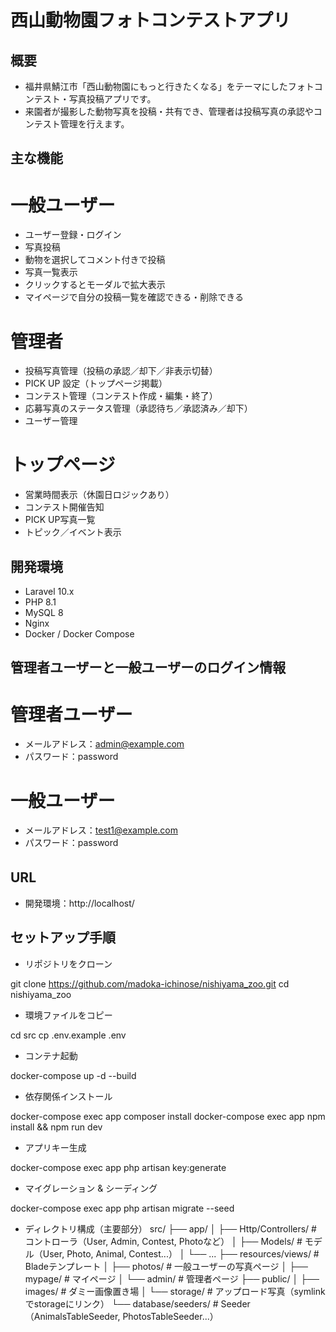 # 西山動物園フォトコンテストアプリ

## 概要

- 福井県鯖江市「西山動物園にもっと行きたくなる」をテーマにしたフォトコンテスト・写真投稿アプリです。
- 来園者が撮影した動物写真を投稿・共有でき、管理者は投稿写真の承認やコンテスト管理を行えます。

## 主な機能

# 一般ユーザー

- ユーザー登録・ログイン
- 写真投稿
- 動物を選択してコメント付きで投稿
- 写真一覧表示
- クリックするとモーダルで拡大表示
- マイページで自分の投稿一覧を確認できる・削除できる

# 管理者

- 投稿写真管理（投稿の承認／却下／非表示切替）
- PICK UP 設定（トップページ掲載）
- コンテスト管理（コンテスト作成・編集・終了）
- 応募写真のステータス管理（承認待ち／承認済み／却下）
- ユーザー管理

# トップページ

- 営業時間表示（休園日ロジックあり）
- コンテスト開催告知
- PICK UP写真一覧
- トピック／イベント表示

## 開発環境

- Laravel 10.x
- PHP 8.1
- MySQL 8
- Nginx
- Docker / Docker Compose

## 管理者ユーザーと一般ユーザーのログイン情報

# 管理者ユーザー

- メールアドレス：admin@example.com
- パスワード：password

# 一般ユーザー

- メールアドレス：test1@example.com
- パスワード：password

## URL　　

- 開発環境：http://localhost/

## セットアップ手順

- リポジトリをクローン

git clone https://github.com/madoka-ichinose/nishiyama_zoo.git
cd nishiyama_zoo

- 環境ファイルをコピー

cd src
cp .env.example .env

- コンテナ起動

docker-compose up -d --build

- 依存関係インストール

docker-compose exec app composer install
docker-compose exec app npm install && npm run dev

- アプリキー生成

docker-compose exec app php artisan key:generate

- マイグレーション & シーディング

docker-compose exec app php artisan migrate --seed

- ディレクトリ構成（主要部分）
src/
├── app/
│   ├── Http/Controllers/   # コントローラ（User, Admin, Contest, Photoなど）
│   ├── Models/             # モデル（User, Photo, Animal, Contest...）
│   └── ...
├── resources/views/        # Bladeテンプレート
│   ├── photos/             # 一般ユーザーの写真ページ
│   ├── mypage/             # マイページ
│   └── admin/              # 管理者ページ
├── public/
│   ├── images/             # ダミー画像置き場
│   └── storage/            # アップロード写真（symlinkでstorageにリンク）
└── database/seeders/       # Seeder（AnimalsTableSeeder, PhotosTableSeeder...）
